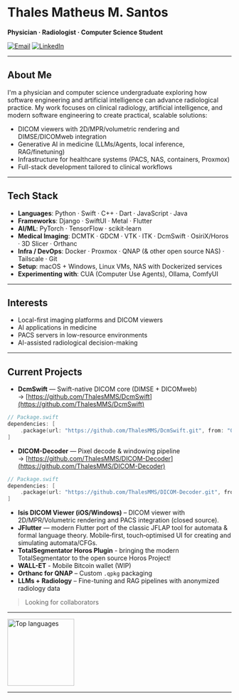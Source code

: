 # Thales Matheus M. Santos

**Physician · Radiologist · Computer Science Student**

[![Email](https://img.shields.io/badge/Email-thalesmmsradio%40gmail.com-red?logo=gmail&logoColor=white)](mailto:thalesmmsradio@gmail.com)
[![LinkedIn](https://img.shields.io/badge/LinkedIn-Thales%20Matheus-blue?logo=linkedin&logoColor=white)](https://www.linkedin.com/in/thales-matheus-m-santos-974314287/)

---

## About Me

I'm a physician and computer science undergraduate exploring how software engineering and artificial intelligence can advance radiological practice.
My work focuses on clinical radiology, artificial intelligence, and modern software engineering to create practical, scalable solutions:

- DICOM viewers with 2D/MPR/volumetric rendering and DIMSE/DICOMweb integration
- Generative AI in medicine (LLMs/Agents, local inference, RAG/finetuning)
- Infrastructure for healthcare systems (PACS, NAS, containers, Proxmox)
- Full-stack development tailored to clinical workflows

---

## Tech Stack

- **Languages**: Python · Swift · C++ · Dart · JavaScript · Java
- **Frameworks**: Django · SwiftUI · Metal · Flutter
- **AI/ML**: PyTorch · TensorFlow · scikit-learn
- **Medical Imaging**: DCMTK · GDCM · VTK · ITK · DcmSwift · OsiriX/Horos · 3D Slicer · Orthanc
- **Infra / DevOps**: Docker · Proxmox · QNAP (& other open source NAS) · Tailscale · Git  
- **Setup**: macOS + Windows, Linux VMs, NAS with Dockerized services
- **Experimenting with**: CUA (Computer Use Agents), Ollama, ComfyUI

---

## Interests

- Local-first imaging platforms and DICOM viewers
- AI applications in medicine
- PACS servers in low-resource environments
- AI-assisted radiological decision-making

---

## Current Projects

- **DcmSwift** — Swift-native DICOM core (DIMSE + DICOMweb) → [https://github.com/ThalesMMS/DcmSwift](https://github.com/ThalesMMS/DcmSwift)
```swift
// Package.swift
dependencies: [
    .package(url: "https://github.com/ThalesMMS/DcmSwift.git", from: "0.1.0"),
]
```
- **DICOM-Decoder** — Pixel decode & windowing pipeline → [https://github.com/ThalesMMS/DICOM-Decoder](https://github.com/ThalesMMS/DICOM-Decoder)
```swift
// Package.swift
dependencies: [
    .package(url: "https://github.com/ThalesMMS/DICOM-Decoder.git", from: "1.0.0")
]
```
- **Isis DICOM Viewer (iOS/Windows)** – DICOM viewer with 2D/MPR/Volumetric rendering and PACS integration (closed source).
- **JFlutter** — modern Flutter port of the classic JFLAP tool for automata & formal language theory. Mobile‑first, touch‑optimised UI for creating and simulating automata/CFGs.
- **TotalSegmentator Horos Plugin** - bringing the modern TotalSegmentator to the open source Horos Project!
- **WALL-ET** - Mobile Bitcoin wallet (WIP)
- **Orthanc for QNAP** – Custom `.qpkg` packaging
- **LLMs + Radiology** – Fine-tuning and RAG pipelines with anonymized radiology data
> Looking for collaborators

---

<div align="left" style="display:flex; justify-content:left; gap:10px;">
  <img style="height:150px;" src="https://github-readme-stats.vercel.app/api/top-langs/?username=ThalesMMS&layout=compact&theme=tokyonight&card_width=300" alt="Top languages" /> </div>

---
